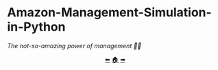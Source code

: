 # Amazon-Management-Simulation-in-Python

*The not-so-amazing power of management 😮‍💨*

<p align="center">
  <a href="https://github.com/madebypixel02/Basic-OOP-Donkey-Kong-in-Python">&#11013;</a>
  <a href="https://github.com/madebypixel02/Uc3m-Projects">&#127968;</a>
  <a href="https://github.com/madebypixel02/Machine-Learning-Pacman">&#10145;</a>
</p>
